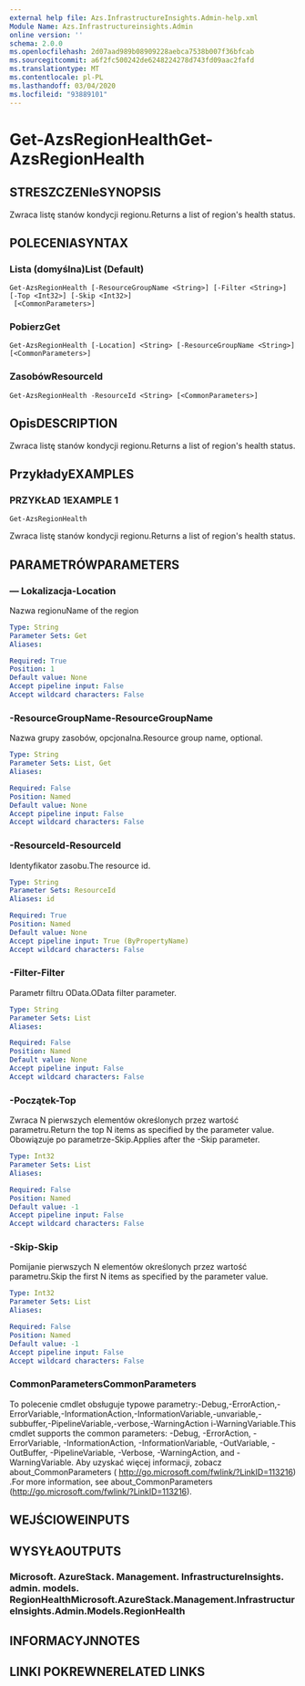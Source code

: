 ```yaml
---
external help file: Azs.InfrastructureInsights.Admin-help.xml
Module Name: Azs.Infrastructureinsights.Admin
online version: ''
schema: 2.0.0
ms.openlocfilehash: 2d07aad989b08909228aebca7538b007f36bfcab
ms.sourcegitcommit: a6f2fc500242de6248224278d743fd09aac2fafd
ms.translationtype: MT
ms.contentlocale: pl-PL
ms.lasthandoff: 03/04/2020
ms.locfileid: "93889101"
---
```

# <span data-ttu-id="ea17f-101">Get-AzsRegionHealth</span><span class="sxs-lookup"><span data-stu-id="ea17f-101">Get-AzsRegionHealth</span></span>

## <span data-ttu-id="ea17f-102">STRESZCZENIe</span><span class="sxs-lookup"><span data-stu-id="ea17f-102">SYNOPSIS</span></span>
<span data-ttu-id="ea17f-103">Zwraca listę stanów kondycji regionu.</span><span class="sxs-lookup"><span data-stu-id="ea17f-103">Returns a list of region's health status.</span></span>

## <span data-ttu-id="ea17f-104">POLECENIA</span><span class="sxs-lookup"><span data-stu-id="ea17f-104">SYNTAX</span></span>

### <span data-ttu-id="ea17f-105">Lista (domyślna)</span><span class="sxs-lookup"><span data-stu-id="ea17f-105">List (Default)</span></span>
```
Get-AzsRegionHealth [-ResourceGroupName <String>] [-Filter <String>] [-Top <Int32>] [-Skip <Int32>]
 [<CommonParameters>]
```

### <span data-ttu-id="ea17f-106">Pobierz</span><span class="sxs-lookup"><span data-stu-id="ea17f-106">Get</span></span>
```
Get-AzsRegionHealth [-Location] <String> [-ResourceGroupName <String>] [<CommonParameters>]
```

### <span data-ttu-id="ea17f-107">Zasobów</span><span class="sxs-lookup"><span data-stu-id="ea17f-107">ResourceId</span></span>
```
Get-AzsRegionHealth -ResourceId <String> [<CommonParameters>]
```

## <span data-ttu-id="ea17f-108">Opis</span><span class="sxs-lookup"><span data-stu-id="ea17f-108">DESCRIPTION</span></span>
<span data-ttu-id="ea17f-109">Zwraca listę stanów kondycji regionu.</span><span class="sxs-lookup"><span data-stu-id="ea17f-109">Returns a list of region's health status.</span></span>

## <span data-ttu-id="ea17f-110">Przykłady</span><span class="sxs-lookup"><span data-stu-id="ea17f-110">EXAMPLES</span></span>

### <span data-ttu-id="ea17f-111">PRZYKŁAD 1</span><span class="sxs-lookup"><span data-stu-id="ea17f-111">EXAMPLE 1</span></span>
```
Get-AzsRegionHealth
```

<span data-ttu-id="ea17f-112">Zwraca listę stanów kondycji regionu.</span><span class="sxs-lookup"><span data-stu-id="ea17f-112">Returns a list of region's health status.</span></span>

## <span data-ttu-id="ea17f-113">PARAMETRÓW</span><span class="sxs-lookup"><span data-stu-id="ea17f-113">PARAMETERS</span></span>

### <span data-ttu-id="ea17f-114">— Lokalizacja</span><span class="sxs-lookup"><span data-stu-id="ea17f-114">-Location</span></span>
<span data-ttu-id="ea17f-115">Nazwa regionu</span><span class="sxs-lookup"><span data-stu-id="ea17f-115">Name of the region</span></span>

```yaml
Type: String
Parameter Sets: Get
Aliases:

Required: True
Position: 1
Default value: None
Accept pipeline input: False
Accept wildcard characters: False
```

### <span data-ttu-id="ea17f-116">-ResourceGroupName</span><span class="sxs-lookup"><span data-stu-id="ea17f-116">-ResourceGroupName</span></span>
<span data-ttu-id="ea17f-117">Nazwa grupy zasobów, opcjonalna.</span><span class="sxs-lookup"><span data-stu-id="ea17f-117">Resource group name, optional.</span></span>

```yaml
Type: String
Parameter Sets: List, Get
Aliases:

Required: False
Position: Named
Default value: None
Accept pipeline input: False
Accept wildcard characters: False
```

### <span data-ttu-id="ea17f-118">-ResourceId</span><span class="sxs-lookup"><span data-stu-id="ea17f-118">-ResourceId</span></span>
<span data-ttu-id="ea17f-119">Identyfikator zasobu.</span><span class="sxs-lookup"><span data-stu-id="ea17f-119">The resource id.</span></span>

```yaml
Type: String
Parameter Sets: ResourceId
Aliases: id

Required: True
Position: Named
Default value: None
Accept pipeline input: True (ByPropertyName)
Accept wildcard characters: False
```

### <span data-ttu-id="ea17f-120">-Filter</span><span class="sxs-lookup"><span data-stu-id="ea17f-120">-Filter</span></span>
<span data-ttu-id="ea17f-121">Parametr filtru OData.</span><span class="sxs-lookup"><span data-stu-id="ea17f-121">OData filter parameter.</span></span>

```yaml
Type: String
Parameter Sets: List
Aliases:

Required: False
Position: Named
Default value: None
Accept pipeline input: False
Accept wildcard characters: False
```

### <span data-ttu-id="ea17f-122">-Początek</span><span class="sxs-lookup"><span data-stu-id="ea17f-122">-Top</span></span>
<span data-ttu-id="ea17f-123">Zwraca N pierwszych elementów określonych przez wartość parametru.</span><span class="sxs-lookup"><span data-stu-id="ea17f-123">Return the top N items as specified by the parameter value.</span></span>
<span data-ttu-id="ea17f-124">Obowiązuje po parametrze-Skip.</span><span class="sxs-lookup"><span data-stu-id="ea17f-124">Applies after the -Skip parameter.</span></span>

```yaml
Type: Int32
Parameter Sets: List
Aliases:

Required: False
Position: Named
Default value: -1
Accept pipeline input: False
Accept wildcard characters: False
```

### <span data-ttu-id="ea17f-125">-Skip</span><span class="sxs-lookup"><span data-stu-id="ea17f-125">-Skip</span></span>
<span data-ttu-id="ea17f-126">Pomijanie pierwszych N elementów określonych przez wartość parametru.</span><span class="sxs-lookup"><span data-stu-id="ea17f-126">Skip the first N items as specified by the parameter value.</span></span>

```yaml
Type: Int32
Parameter Sets: List
Aliases:

Required: False
Position: Named
Default value: -1
Accept pipeline input: False
Accept wildcard characters: False
```

### <span data-ttu-id="ea17f-127">CommonParameters</span><span class="sxs-lookup"><span data-stu-id="ea17f-127">CommonParameters</span></span>
<span data-ttu-id="ea17f-128">To polecenie cmdlet obsługuje typowe parametry:-Debug,-ErrorAction,-ErrorVariable,-InformationAction,-InformationVariable,-unvariable,-subbuffer,-PipelineVariable,-verbose,-WarningAction i-WarningVariable.</span><span class="sxs-lookup"><span data-stu-id="ea17f-128">This cmdlet supports the common parameters: -Debug, -ErrorAction, -ErrorVariable, -InformationAction, -InformationVariable, -OutVariable, -OutBuffer, -PipelineVariable, -Verbose, -WarningAction, and -WarningVariable.</span></span> <span data-ttu-id="ea17f-129">Aby uzyskać więcej informacji, zobacz about_CommonParameters ( http://go.microsoft.com/fwlink/?LinkID=113216) .</span><span class="sxs-lookup"><span data-stu-id="ea17f-129">For more information, see about_CommonParameters (http://go.microsoft.com/fwlink/?LinkID=113216).</span></span>

## <span data-ttu-id="ea17f-130">WEJŚCIOWE</span><span class="sxs-lookup"><span data-stu-id="ea17f-130">INPUTS</span></span>

## <span data-ttu-id="ea17f-131">WYSYŁA</span><span class="sxs-lookup"><span data-stu-id="ea17f-131">OUTPUTS</span></span>

### <span data-ttu-id="ea17f-132">Microsoft. AzureStack. Management. InfrastructureInsights. admin. models. RegionHealth</span><span class="sxs-lookup"><span data-stu-id="ea17f-132">Microsoft.AzureStack.Management.InfrastructureInsights.Admin.Models.RegionHealth</span></span>

## <span data-ttu-id="ea17f-133">INFORMACYJN</span><span class="sxs-lookup"><span data-stu-id="ea17f-133">NOTES</span></span>

## <span data-ttu-id="ea17f-134">LINKI POKREWNE</span><span class="sxs-lookup"><span data-stu-id="ea17f-134">RELATED LINKS</span></span>
